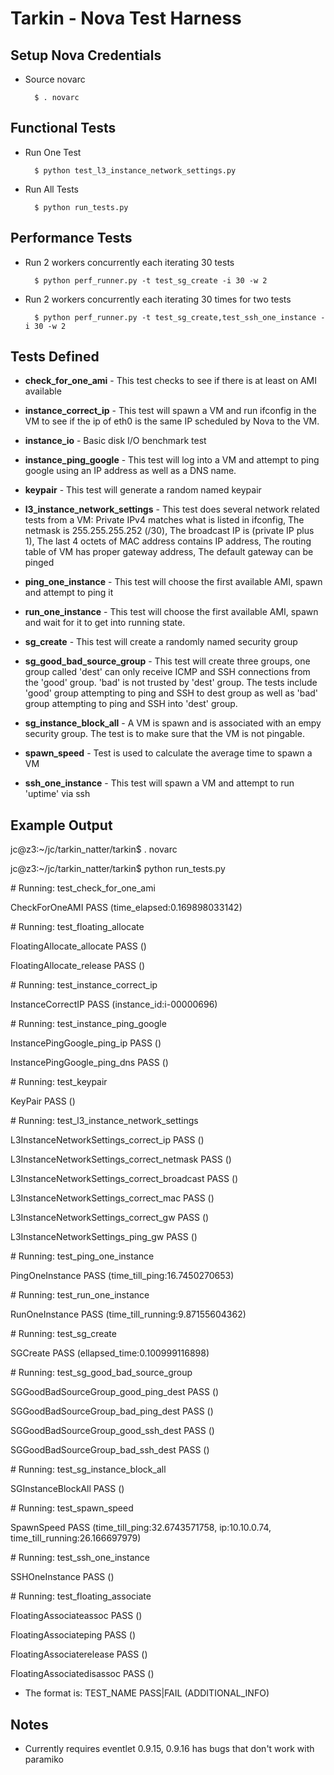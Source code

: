# Tarkin - Nova Test Harness


## Setup Nova Credentials

* Source novarc

        $ . novarc


## Functional Tests

* Run One Test

        $ python test_l3_instance_network_settings.py

* Run All Tests

        $ python run_tests.py


## Performance Tests

* Run 2 workers concurrently each iterating 30 tests 

        $ python perf_runner.py -t test_sg_create -i 30 -w 2

* Run 2 workers concurrently each iterating 30 times for two tests

        $ python perf_runner.py -t test_sg_create,test_ssh_one_instance -i 30 -w 2 

## Tests Defined

* **check_for_one_ami** - This test checks to see if there is at least on AMI available

* **instance_correct_ip** - This test will spawn a VM and run ifconfig in the VM to see if the ip
                      of eth0 is the same IP scheduled by Nova to the VM. 

* **instance_io** - Basic disk I/O benchmark test

* **instance_ping_google** - This test will log into a VM and attempt to ping google using an IP address as well as a DNS name.

* **keypair** - This test will generate a random named keypair

* **l3_instance_network_settings** - This test does several network related tests from a VM:
                               Private IPv4 matches what is listed in ifconfig,
                               The netmask is 255.255.255.252 (/30),
                               The broadcast IP is (private IP plus 1),
                               The last 4 octets of MAC address contains IP address,
                               The routing table of VM has proper gateway address,
                               The default gateway can be pinged

* **ping_one_instance** - This test will choose the first available AMI, spawn and attempt to ping it

* **run_one_instance** - This test will choose the first available AMI, spawn and wait for it to get into running state.

* **sg_create** - This test will create a randomly named security group

* **sg_good_bad_source_group** - This test will create three groups, one group called 'dest' can only receive ICMP and SSH
                           connections from the 'good' group. 'bad' is not trusted by 'dest' group. The tests include
                           'good' group attempting to ping and SSH to dest group as well as 'bad' group attempting to 
                           ping and SSH into 'dest' group.

* **sg_instance_block_all** - A VM is spawn and is associated with an empy security group. The test is to make sure that the
                        VM is not pingable. 

* **spawn_speed** - Test is used to calculate the average time to spawn a VM

* **ssh_one_instance** - This test will spawn a VM and attempt to run 'uptime' via ssh

## Example Output
jc@z3:~/jc/tarkin_natter/tarkin$ . novarc

jc@z3:~/jc/tarkin_natter/tarkin$ python run_tests.py 

\# Running: test_check_for_one_ami

CheckForOneAMI PASS (time_elapsed:0.169898033142)

\# Running: test_floating_allocate

FloatingAllocate_allocate PASS ()

FloatingAllocate_release PASS ()

\# Running: test_instance_correct_ip

InstanceCorrectIP PASS (instance_id:i-00000696)

\# Running: test_instance_ping_google

InstancePingGoogle_ping_ip PASS ()

InstancePingGoogle_ping_dns PASS ()

\# Running: test_keypair

KeyPair PASS ()

\# Running: test_l3_instance_network_settings

L3InstanceNetworkSettings_correct_ip PASS ()

L3InstanceNetworkSettings_correct_netmask PASS ()

L3InstanceNetworkSettings_correct_broadcast PASS ()

L3InstanceNetworkSettings_correct_mac PASS ()

L3InstanceNetworkSettings_correct_gw PASS ()

L3InstanceNetworkSettings_ping_gw PASS ()

\# Running: test_ping_one_instance

PingOneInstance PASS (time_till_ping:16.7450270653)

\# Running: test_run_one_instance

RunOneInstance PASS (time_till_running:9.87155604362)

\# Running: test_sg_create

SGCreate PASS (ellapsed_time:0.100999116898)

\# Running: test_sg_good_bad_source_group

SGGoodBadSourceGroup_good_ping_dest PASS ()

SGGoodBadSourceGroup_bad_ping_dest PASS ()

SGGoodBadSourceGroup_good_ssh_dest PASS ()

SGGoodBadSourceGroup_bad_ssh_dest PASS ()

\# Running: test_sg_instance_block_all

SGInstanceBlockAll PASS ()

\# Running: test_spawn_speed

SpawnSpeed PASS (time_till_ping:32.6743571758, ip:10.10.0.74, time_till_running:26.166697979)

\# Running: test_ssh_one_instance

SSHOneInstance PASS ()

\# Running: test_floating_associate

FloatingAssociateassoc PASS ()

FloatingAssociateping PASS ()

FloatingAssociaterelease PASS ()

FloatingAssociatedisassoc PASS ()

* The format is: TEST_NAME PASS|FAIL (ADDITIONAL_INFO)



## Notes

* Currently requires eventlet 0.9.15, 0.9.16 has bugs that don't work with paramiko







